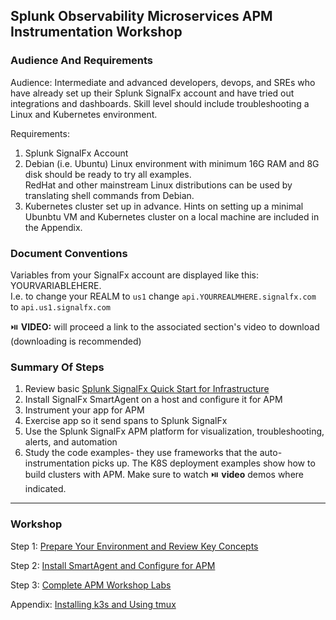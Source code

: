 ## Splunk Observability Microservices APM Instrumentation Workshop

### Audience And Requirements

Audience: Intermediate and advanced developers, devops, and SREs who have already set up their Splunk SignalFx account and have tried out integrations and dashboards. Skill level should include troubleshooting a Linux and Kubernetes environment.

Requirements:   
1. Splunk SignalFx Account
2. Debian (i.e. Ubuntu) Linux environment with minimum 16G RAM and 8G disk should be ready to try all examples.  
RedHat and other mainstream Linux distributions can be used by translating shell commands from Debian.
3. Kubernetes cluster set up in advance. 
Hints on setting up a minimal Ubunbtu VM and Kubernetes cluster on a local machine are included in the Appendix.

### Document Conventions

Variables from your SignalFx account are displayed like this: YOURVARIABLEHERE.   
I.e. to change your REALM to `us1` change `api.YOURREALMHERE.signalfx.com` to `api.us1.signalfx.com`  

:play_or_pause_button: **VIDEO:** will proceed a link to the associated section's video to download (downloading is recommended)

### Summary Of Steps

1. Review basic [Splunk SignalFx Quick Start for Infrastructure](https://docs.signalfx.com/en/latest/getting-started/quick-start.html)  
2. Install SignalFx SmartAgent on a host and configure it for APM
3. Instrument your app for APM
4. Exercise app so it send spans to Splunk SignalFx
5. Use the Splunk SignalFx APM platform for visualization, troubleshooting, alerts, and automation
6. Study the code examples- they use frameworks that the auto-instrumentation picks up. The K8S deployment examples show how to build clusters with APM.
   Make sure to watch :play_or_pause_button: **video** demos where indicated.

***

### Workshop

Step 1: [Prepare Your Environment and Review Key Concepts](./1-prep.md)  

Step 2: [Install SmartAgent and Configure for APM](./2-smartagent.md)  

Step 3: [Complete APM Workshop Labs](./3-workshop-labs.md)  

Appendix: [Installing k3s and Using tmux](./4-appendix.md)
